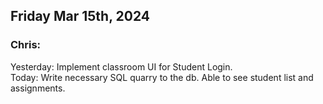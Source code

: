 ## Friday Mar 15th, 2024

### Chris:

Yesterday: Implement classroom UI for Student Login.\
Today: Write necessary SQL quarry to the db. Able to see student list and assignments.
